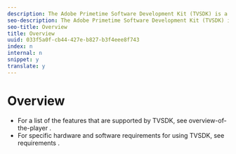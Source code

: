 ```yaml
---
description: The Adobe Primetime Software Development Kit (TVSDK) is a toolkit that allows you to add advanced video playback functionality to your applications.
seo-description: The Adobe Primetime Software Development Kit (TVSDK) is a toolkit that allows you to add advanced video playback functionality to your applications.
seo-title: Overview
title: Overview
uuid: 033f5a0f-cb44-427e-b827-b3f4eee8f743
index: n
internal: n
snippet: y
translate: y
---
```


# Overview


* For a list of the features that are supported by TVSDK, see  overview-of-the-player .
* For specific hardware and software requirements for using TVSDK, see  requirements .


